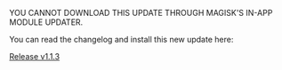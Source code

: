 YOU CANNOT DOWNLOAD THIS UPDATE THROUGH MAGISK'S IN-APP MODULE UPDATER.

You can read the changelog and install this new update here:

[Release v1.1.3](https://github.com/JoshuaDoes/ptune/releases/tag/113)
